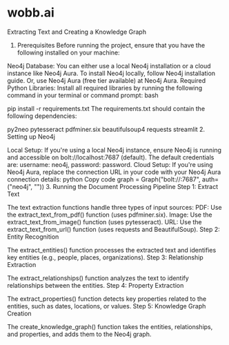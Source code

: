 # wobb.ai

Extracting Text and Creating a Knowledge Graph
1. Prerequisites
Before running the project, ensure that you have the following installed on your machine:

Neo4j Database: You can either use a local Neo4j installation or a cloud instance like Neo4j Aura.
To install Neo4j locally, follow Neo4j installation guide.
Or, use Neo4j Aura (free tier available) at Neo4j Aura.
Required Python Libraries: Install all required libraries by running the following command in your terminal or command prompt:
bash

pip install -r requirements.txt
The requirements.txt should contain the following dependencies:


py2neo
pytesseract
pdfminer.six
beautifulsoup4
requests
streamlit
2. Setting up Neo4j

Local Setup: If you're using a local Neo4j instance, ensure Neo4j is running and accessible on bolt://localhost:7687 (default).
The default credentials are: username: neo4j, password: password.
Cloud Setup: If you're using Neo4j Aura, replace the connection URL in your code with your Neo4j Aura connection details:
python
Copy code
graph = Graph("bolt://<your-neo4j-uri>:7687", auth=("neo4j", "<your-password>"))
3. Running the Document Processing Pipeline
Step 1: Extract Text

The text extraction functions handle three types of input sources:
PDF: Use the extract_text_from_pdf() function (uses pdfminer.six).
Image: Use the extract_text_from_image() function (uses pytesseract).
URL: Use the extract_text_from_url() function (uses requests and BeautifulSoup).
Step 2: Entity Recognition

The extract_entities() function processes the extracted text and identifies key entities (e.g., people, places, organizations).
Step 3: Relationship Extraction

The extract_relationships() function analyzes the text to identify relationships between the entities.
Step 4: Property Extraction

The extract_properties() function detects key properties related to the entities, such as dates, locations, or values.
Step 5: Knowledge Graph Creation

The create_knowledge_graph() function takes the entities, relationships, and properties, and adds them to the Neo4j graph.
